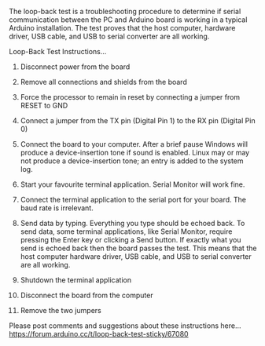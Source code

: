 The loop-back test is a troubleshooting procedure to determine if serial communication between the PC and Arduino board is working in a typical Arduino installation. The test proves that the host computer, hardware driver, USB cable, and USB to serial converter are all working.

Loop-Back Test Instructions...

1. Disconnect power from the board

2. Remove all connections and shields from the board

3. Force the processor to remain in reset by connecting a jumper from RESET to GND

4. Connect a jumper from the TX pin (Digital Pin 1) to the RX pin (Digital Pin 0)

5. Connect the board to your computer. After a brief pause Windows will produce a device-insertion tone if sound is enabled. Linux may or may not produce a device-insertion tone; an entry is added to the system log.

6. Start your favourite terminal application. Serial Monitor will work fine.

7. Connect the terminal application to the serial port for your board. The baud rate is irrelevant.

8. Send data by typing. Everything you type should be echoed back. To send data, some terminal applications, like Serial Monitor, require pressing the Enter key or clicking a Send button. If exactly what you send is echoed back then the board passes the test. This means that the host computer hardware driver, USB cable, and USB to serial converter are all working.

9. Shutdown the terminal application

10. Disconnect the board from the computer

11. Remove the two jumpers

Please post comments and suggestions about these instructions here...
https://forum.arduino.cc/t/loop-back-test-sticky/67080
